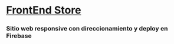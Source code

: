 # [FrontEnd Store](https://frontendstore-anabc.web.app/)
### Sitio web responsive con direccionamiento y deploy en Firebase
